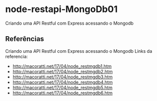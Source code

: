 # node-restapi-MongoDb01
Criando uma API Restful com Express acessando o Mongodb

## Referências

Criando uma API Restful com Express acessando o Mongodb
Links da referencia:
- http://macoratti.net/17/04/node_restmgdb1.htm
- http://macoratti.net/17/04/node_restmgdb2.htm
- http://macoratti.net/17/04/node_restmgdb3.htm
- http://macoratti.net/17/04/node_restmgdb4.htm
- http://macoratti.net/17/04/node_restmgdb5.htm
- http://macoratti.net/17/04/node_restmgdb6.htm
